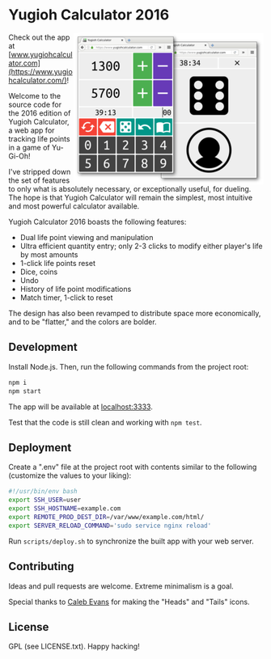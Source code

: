 # Yugioh Calculator 2016

<img alt="Screenshot of Yugioh Calculator's equation builder and coin flipper / die roller"
     src="screenshot.png"
     align="right"/>

Check out the app at [www.yugiohcalculator.com](https://www.yugiohcalculator.com/)!

Welcome to the source code for the 2016 edition of Yugioh Calculator, a web app
for tracking life points in a game of Yu-Gi-Oh!

I've stripped down the set of features to only what is absolutely necessary, or
exceptionally useful, for dueling.  The hope is that Yugioh Calculator will
remain the simplest, most intuitive and most powerful calculator available.

Yugioh Calculator 2016 boasts the following features:

- Dual life point viewing and manipulation
- Ultra efficient quantity entry; only 2-3 clicks to modify either player's life
  by most amounts
- 1-click life points reset
- Dice, coins
- Undo
- History of life point modifications
- Match timer, 1-click to reset

The design has also been revamped to distribute space more economically, and to
be "flatter," and the colors are bolder.

## Development

Install Node.js.  Then, run the following commands from the project root:

```js
npm i
npm start
```

The app will be available at [localhost:3333](http://localhost:3333).

Test that the code is still clean and working with `npm test`.

## Deployment

Create a ".env" file at the project root with contents similar to the following
(customize the values to your liking):

```sh
#!/usr/bin/env bash
export SSH_USER=user
export SSH_HOSTNAME=example.com
export REMOTE_PROD_DEST_DIR=/var/www/example.com/html/
export SERVER_RELOAD_COMMAND='sudo service nginx reload'
```

Run `scripts/deploy.sh` to synchronize the built app with your web server.

## Contributing

Ideas and pull requests are welcome.  Extreme minimalism is a goal.

Special thanks to [Caleb Evans](http://calebevans.me) for making the "Heads" and
"Tails" icons.

## License

GPL (see LICENSE.txt).  Happy hacking!
